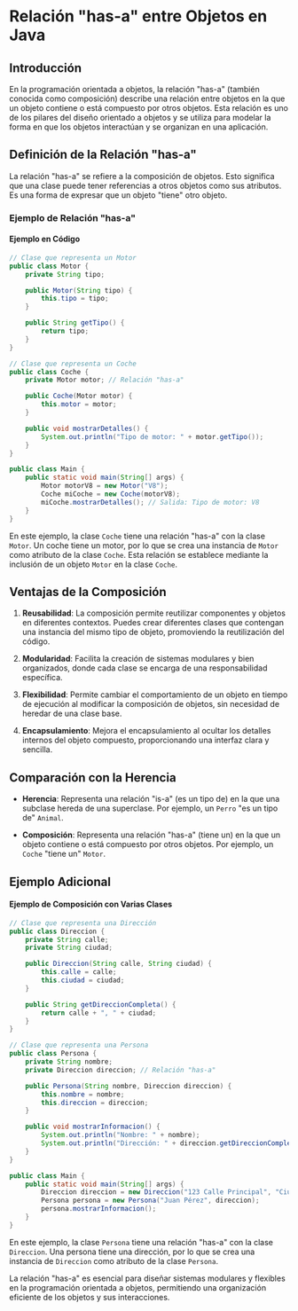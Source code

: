 # Relación "has-a" entre Objetos en Java

## Introducción

En la programación orientada a objetos, la relación "has-a" (también conocida como composición) describe una relación entre objetos en la que un objeto contiene o está compuesto por otros objetos. Esta relación es uno de los pilares del diseño orientado a objetos y se utiliza para modelar la forma en que los objetos interactúan y se organizan en una aplicación.

## Definición de la Relación "has-a"

La relación "has-a" se refiere a la composición de objetos. Esto significa que una clase puede tener referencias a otros objetos como sus atributos. Es una forma de expresar que un objeto "tiene" otro objeto.

### Ejemplo de Relación "has-a"

#### Ejemplo en Código
```java
// Clase que representa un Motor
public class Motor {
    private String tipo;

    public Motor(String tipo) {
        this.tipo = tipo;
    }

    public String getTipo() {
        return tipo;
    }
}

// Clase que representa un Coche
public class Coche {
    private Motor motor; // Relación "has-a"

    public Coche(Motor motor) {
        this.motor = motor;
    }

    public void mostrarDetalles() {
        System.out.println("Tipo de motor: " + motor.getTipo());
    }
}

public class Main {
    public static void main(String[] args) {
        Motor motorV8 = new Motor("V8");
        Coche miCoche = new Coche(motorV8);
        miCoche.mostrarDetalles(); // Salida: Tipo de motor: V8
    }
}
```

En este ejemplo, la clase `Coche` tiene una relación "has-a" con la clase `Motor`. Un coche tiene un motor, por lo que se crea una instancia de `Motor` como atributo de la clase `Coche`. Esta relación se establece mediante la inclusión de un objeto `Motor` en la clase `Coche`.

## Ventajas de la Composición

1. **Reusabilidad**: La composición permite reutilizar componentes y objetos en diferentes contextos. Puedes crear diferentes clases que contengan una instancia del mismo tipo de objeto, promoviendo la reutilización del código.

2. **Modularidad**: Facilita la creación de sistemas modulares y bien organizados, donde cada clase se encarga de una responsabilidad específica.

3. **Flexibilidad**: Permite cambiar el comportamiento de un objeto en tiempo de ejecución al modificar la composición de objetos, sin necesidad de heredar de una clase base.

4. **Encapsulamiento**: Mejora el encapsulamiento al ocultar los detalles internos del objeto compuesto, proporcionando una interfaz clara y sencilla.

## Comparación con la Herencia

- **Herencia**: Representa una relación "is-a" (es un tipo de) en la que una subclase hereda de una superclase. Por ejemplo, un `Perro` "es un tipo de" `Animal`.
  
- **Composición**: Representa una relación "has-a" (tiene un) en la que un objeto contiene o está compuesto por otros objetos. Por ejemplo, un `Coche` "tiene un" `Motor`.

## Ejemplo Adicional

#### Ejemplo de Composición con Varias Clases
```java
// Clase que representa una Dirección
public class Direccion {
    private String calle;
    private String ciudad;

    public Direccion(String calle, String ciudad) {
        this.calle = calle;
        this.ciudad = ciudad;
    }

    public String getDireccionCompleta() {
        return calle + ", " + ciudad;
    }
}

// Clase que representa una Persona
public class Persona {
    private String nombre;
    private Direccion direccion; // Relación "has-a"

    public Persona(String nombre, Direccion direccion) {
        this.nombre = nombre;
        this.direccion = direccion;
    }

    public void mostrarInformacion() {
        System.out.println("Nombre: " + nombre);
        System.out.println("Dirección: " + direccion.getDireccionCompleta());
    }
}

public class Main {
    public static void main(String[] args) {
        Direccion direccion = new Direccion("123 Calle Principal", "Ciudad Ejemplo");
        Persona persona = new Persona("Juan Pérez", direccion);
        persona.mostrarInformacion();
    }
}
```

En este ejemplo, la clase `Persona` tiene una relación "has-a" con la clase `Direccion`. Una persona tiene una dirección, por lo que se crea una instancia de `Direccion` como atributo de la clase `Persona`.

La relación "has-a" es esencial para diseñar sistemas modulares y flexibles en la programación orientada a objetos, permitiendo una organización eficiente de los objetos y sus interacciones.
